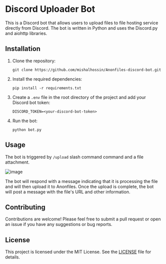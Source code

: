 # Discord Uploader Bot

This is a Discord bot that allows users to upload files to file hosting service directly from Discord. The bot is written in Python and uses the Discord.py and aiohttp libraries.

## Installation

1. Clone the repository:

   ```
   git clone https://github.com/mishalhossin/Anonfiles-discord-bot.git
   ```

2. Install the required dependencies:

   ```
   pip install -r requirements.txt
   ```

3. Create a `.env` file in the root directory of the project and add your Discord bot token:

   ```
   DISCORD_TOKEN=<your-discord-bot-token>
   ```

4. Run the bot:

   ```
   python bot.py
   ```

## Usage

The bot is triggered by `/upload` slash command command and a file attachment. 

![image](https://github.com/mishalhossin/Discord-Uploader-Bot/assets/91066601/929afe45-908d-428c-b157-51aa1e0f6fbe)

The bot will respond with a message indicating that it is processing the file and will then upload it to Anonfiles. Once the upload is complete, the bot will post a message with the file's URL and other information.

## Contributing

Contributions are welcome! Please feel free to submit a pull request or open an issue if you have any suggestions or bug reports.

## License

This project is licensed under the MIT License. See the [LICENSE](LICENSE) file for details.

